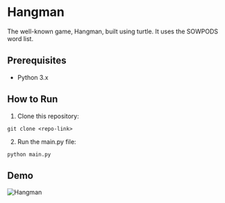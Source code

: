 # Hangman
The well-known game, Hangman, built using turtle. It uses the SOWPODS word list.

## Prerequisites
- Python 3.x
  
## How to Run

1. Clone this repository:
```
git clone <repo-link>
```
2. Run the main.py file:
```
python main.py
```

## Demo
![Hangman](https://github.com/MohammadYaserAzrak/Hangman/assets/110301018/03adf106-8445-4993-8c55-ce8d70c1120a)

